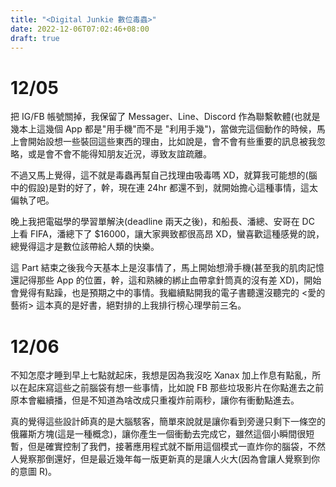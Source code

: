 ```yaml
---
title: "<Digital Junkie 數位毒蟲>"
date: 2022-12-06T07:02:46+08:00
draft: true
---
```


# 12/05

把 IG/FB 帳號關掉，我保留了 Messager、Line、Discord 作為聯繫軟體(也就是幾本上這幾個 App 都是"用手機"而不是 "利用手幾")，當做完這個動作的時候，馬上會開始設想一些裝回這些東西的理由，比如說是，會不會有些重要的訊息被我忽略，或是會不會不能得知朋友近況，導致友誼疏離。

不過又馬上覺得，這不就是毒蟲再幫自己找理由吸毒嗎 XD，就算我可能想的(腦中的假設)是對的好了，幹，現在連 24hr 都還不到，就開始擔心這種事情，這太偏執了吧。

晚上我把電磁學的學習單解決(deadline 兩天之後)，和船長、潘總、安哥在 DC 上看 FIFA，潘總下了 $16000，讓大家興致都很高昂 XD，蠻喜歡這種感覺的說，總覺得這才是數位該帶給人類的快樂。

這 Part 結束之後我今天基本上是沒事情了，馬上開始想滑手機(甚至我的肌肉記憶還記得那些 App 的位置，幹，這和熟練的綁止血帶拿針筒真的沒有差 XD)，開始會覺得有點躁，也是預期之中的事情。我繼續點開我的電子書聽還沒聽完的 <愛的藝術> 這本真的是好書，絕對排的上我排行榜心理學前三名。


# 12/06

不知怎麼才睡到早上七點就起床，我想是因為我沒吃 Xanax 加上作息有點亂，所以在起床寫這些之前腦袋有想一些事情，比如說 FB 那些垃圾影片在你點進去之前原本會繼續播，但是不知道為啥改成只重複炸前兩秒，讓你有衝動點進去。

真的覺得這些設計師真的是大腦駭客，簡單來說就是讓你看到旁邊只剩下一條空的俄羅斯方塊(這是一種概念)，讓你產生一個衝動去完成它，雖然這個小瞬間很短暫，但是確實控制了我們，接著應用程式就不斷用這個模式一直炸你的腦袋，不然人覺察那倒還好，但是最近幾年每一版更新真的是讓人火大(因為會讓人覺察到你的意圖 R)。
